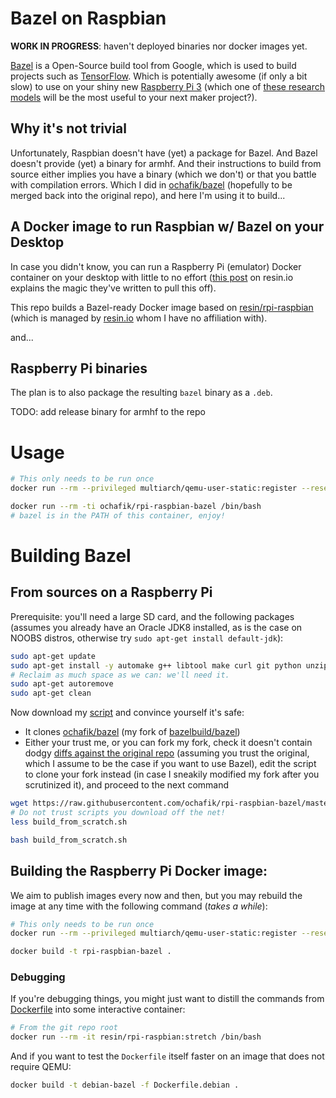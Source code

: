 # Bazel on Raspbian

**WORK IN PROGRESS**: haven't deployed binaries nor docker images yet.

[Bazel](https://bazel.build/) is a Open-Source build tool from Google, which is used to build projects
such as [TensorFlow](https://www.tensorflow.org/). Which is potentially awesome
(if only a bit slow) to use on your shiny new
[Raspberry Pi 3](https://www.raspberrypi.org/) (which one of
[these research models](https://github.com/tensorflow/models/tree/master/research)
 will be the most useful to your next maker project?).

## Why it's not trivial

Unfortunately, Raspbian doesn't have (yet) a package for Bazel. And Bazel
doesn't provide (yet) a binary for armhf. And their instructions to build from
source either implies you have a binary (which we don't) or that you battle with
compilation errors. Which I did in
[ochafik/bazel](https://github.com/ochafik/bazel/tree/from-scratch) (hopefully
to be merged back into the original repo), and here I'm using it to build...

## A Docker image to run Raspbian w/ Bazel on your Desktop

In case you didn't know, you can run a Raspberry Pi (emulator) Docker container 
on your desktop with little to no effort ([this post](https://resin.io/blog/building-arm-containers-on-any-x86-machine-even-dockerhub/) on resin.io
explains the magic they've written to pull this off).

This repo builds a Bazel-ready Docker image based on
[resin/rpi-raspbian](https://hub.docker.com/r/resin/rpi-raspbian/)
(which is managed by [resin.io](https://resin.io) whom I have no
affiliation with).

and...

## Raspberry Pi binaries

The plan is to also package the resulting `bazel` binary as a `.deb`.

TODO: add release binary for armhf to the repo

# Usage

```bash
# This only needs to be run once
docker run --rm --privileged multiarch/qemu-user-static:register --reset

docker run --rm -ti ochafik/rpi-raspbian-bazel /bin/bash
# bazel is in the PATH of this container, enjoy!
```

# Building Bazel

## From sources on a Raspberry Pi

Prerequisite: you'll need a large SD card, and the following packages (assumes
you already have an Oracle JDK8 installed, as is the case on NOOBS distros,
otherwise try `sudo apt-get install default-jdk`):

```bash
sudo apt-get update
sudo apt-get install -y automake g++ libtool make curl git python unzip wget zip
# Reclaim as much space as we can: we'll need it.
sudo apt-get autoremove
sudo apt-get clean
```

Now download my [script](./build_from_scratch.sh) and convince yourself it's safe:
- It clones [ochafik/bazel](https://github.com/ochafik/bazel)
  (my fork of [bazelbuild/bazel](https://github.com/bazelbuild/bazel))
- Either your trust me, or you can fork my fork, check it doesn't contain dodgy
  [diffs against the original repo](https://github.com/bazelbuild/bazel/compare/master...ochafik:from-scratch)
  (assuming you trust the original, which I assume to be the case if you want to
  use Bazel), edit the script to clone your fork instead (in case I sneakily
  modified my fork after you scrutinized it), and proceed to the next command

```bash
wget https://raw.githubusercontent.com/ochafik/rpi-raspbian-bazel/master/build_from_scratch.sh
# Do not trust scripts you download off the net!
less build_from_scratch.sh

bash build_from_scratch.sh
```

## Building the Raspberry Pi Docker image:

We aim to publish images every now and then, but you may rebuild the image at 
any time with the following command (*takes a while*):

```bash
# This only needs to be run once
docker run --rm --privileged multiarch/qemu-user-static:register --reset

docker build -t rpi-raspbian-bazel .
```

### Debugging

If you're debugging things, you might just want to distill the commands from 
[Dockerfile](./Dockerfile) into some interactive container:

```bash
# From the git repo root
docker run --rm -it resin/rpi-raspbian:stretch /bin/bash
```

And if you want to test the `Dockerfile` itself faster on an image that does
not require QEMU:

```bash
docker build -t debian-bazel -f Dockerfile.debian .
```
